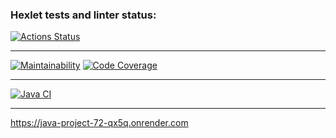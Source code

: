### Hexlet tests and linter status:
[![Actions Status](https://github.com/Dangerwind/java-project-72/actions/workflows/hexlet-check.yml/badge.svg)](https://github.com/Dangerwind/java-project-72/actions)

 -----

[![Maintainability](https://qlty.sh/badges/047169aa-2f0f-4aeb-aab5-a7d36de972c2/maintainability.svg)](https://qlty.sh/gh/Dangerwind/projects/java-project-72)
[![Code Coverage](https://qlty.sh/badges/047169aa-2f0f-4aeb-aab5-a7d36de972c2/test_coverage.svg)](https://qlty.sh/gh/Dangerwind/projects/java-project-72)

 -----
 

[![Java CI](https://github.com/Dangerwind/java-project-72/actions/workflows/build.yml/badge.svg)](https://github.com/Dangerwind/java-project-72/actions/workflows/build.yml)

 -----

https://java-project-72-qx5q.onrender.com
